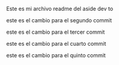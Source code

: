 Este es mi archivo readme del aside dev to

este es el cambio para el segundo commit

este es el cambio para el tercer commit

este es el cambio para el cuarto commit 

este es el cambio para el quinto commit